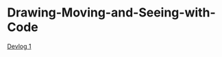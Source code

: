 # Drawing-Moving-and-Seeing-with-Code

[Devlog 1](https://github.com/famousShame/Drawing-Moving-and-Seeing-with-Code/blob/main/2021-02-04-Devlog-1.md "Devlog 1")


